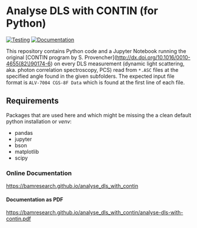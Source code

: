 # Analyse DLS with CONTIN (for Python)

[![Testing](https://github.com/BAMresearch/analyse_dls_with_contin/actions/workflows/tests.yml/badge.svg?branch=main)](https://github.com/BAMresearch/analyse_dls_with_contin/actions/workflows/tests.yml)
[![Documentation](https://github.com/BAMresearch/analyse_dls_with_contin/actions/workflows/doc.yml/badge.svg?branch=main)](https://github.com/BAMresearch/analyse_dls_with_contin/actions/workflows/doc.yml)

This repository contains Python code and a Jupyter Notebook
running the original [CONTIN program by S. Provencher](http://dx.doi.org/10.1016/0010-4655(82\)90174-6)
on every DLS measurement (dynamic light scattering, aka. photon correlation spectroscopy, PCS)
read from `*.ASC` files at the specified angle found in the given subfolders.
The expected input file format is `ALV-7004 CGS-8F Data` which is found at the first line of each file.

## Requirements

Packages that are used here and which might be missing the a clean default python installation or *venv*:

- pandas
- jupyter
- bson
- matplotlib
- scipy

### Online Documentation

https://bamresearch.github.io/analyse_dls_with_contin

#### Documentation as PDF

https://bamresearch.github.io/analyse_dls_with_contin/analyse-dls-with-contin.pdf

